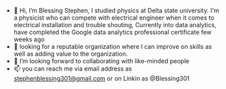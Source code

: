 - 👋 Hi, I’m Blessing Stephen, I studied physics at Delta state university. I'm a physicist who can compete with electrical engineer when it comes to electrical installation and trouble shouting,
Currently into data analytics, have completed the Google data analytics professional certificate few weeks ago
- 👀 looking for a reputable organization where I can improve on skills as well as adding value to the organization.
- 💞️ I’m looking forward to collaborating with like-minded people 
- 📫 you can reach me via email address as stephenblessing301@gmail.com or on Linkin as  @Blessing301

